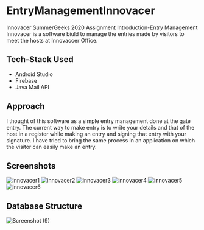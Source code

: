 # EntryManagementInnovacer
Innovacer SummerGeeks 2020 Assignment
Introduction-Entry Management Innovacer is a software biuld to manage the entries made by visitors to meet the hosts at Innovaccer Office.

## Tech-Stack Used
- Android Studio
- Firebase
- Java Mail API

## Approach
I thought of this software as a simple entry management done at the gate entry. The current way to make entry is to write your details and that of the host in a register while making an entry and signing that entry with your signature. I have tried to bring the same process in an application on which the visitor can easily make an entry.


## Screenshots

![innovacer1](https://user-images.githubusercontent.com/46107101/69843739-e2537e00-128e-11ea-80fd-916b904922f8.jpg)
![innovacer2](https://user-images.githubusercontent.com/46107101/69843740-e2537e00-128e-11ea-8cea-cb2c2f0f438d.jpg)
![innovacer3](https://user-images.githubusercontent.com/46107101/69843741-e2ec1480-128e-11ea-8af5-f102ebcf0c4a.jpg)
![innovacer4](https://user-images.githubusercontent.com/46107101/69843742-e2ec1480-128e-11ea-8711-ee6b919889dc.jpg)
![innovacer5](https://user-images.githubusercontent.com/46107101/69843743-e2ec1480-128e-11ea-9673-09278f9f5b82.jpg)
![innovacer6](https://user-images.githubusercontent.com/46107101/69843744-e384ab00-128e-11ea-9314-8b99e496e2e7.jpg)


## Database Structure

![Screenshot (9)](https://user-images.githubusercontent.com/46107101/69826659-22d4dc80-123a-11ea-9669-438696c8bb03.png)
